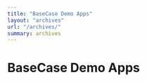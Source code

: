 ```yaml
---
title: "BaseCase Demo Apps"
layout: "archives"
url: "/archives/"
summary: archives
---
```


# BaseCase Demo Apps

